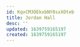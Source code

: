 ```yaml
---
id: KqvCM3OEkxbNY8sxXOteb
title: Jordan Hall
desc: ''
updated: 1639759165197
created: 1639759165197
---
```


